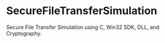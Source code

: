 # SecureFileTransferSimulation
Secure File Transfer Simulation using C, Win32 SDK, DLL, and Cryptography.
